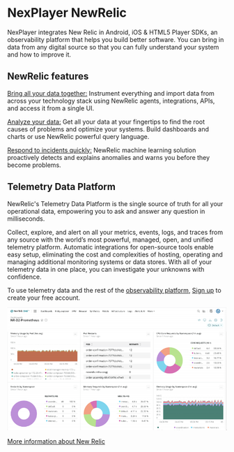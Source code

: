 # NexPlayer NewRelic

NexPlayer integrates New Relic in Android, iOS & HTML5 Player SDKs, an observability platform that helps you build better software. You can bring in data from any digital source so that you can fully understand your system and how to improve it.

## NewRelic features

[Bring all your data together:](https://docs.newrelic.com/docs/using-new-relic/welcome-new-relic/get-started/introduction-new-relic/#bring-your-data) Instrument everything and import data from across your technology stack using NewRelic agents, integrations, APIs, and access it from a single UI.

[Analyze your data:](https://docs.newrelic.com/docs/using-new-relic/welcome-new-relic/get-started/introduction-new-relic/#analyze-your-data) Get all your data at your fingertips to find the root causes of problems and optimize your systems. Build dashboards and charts or use NewRelic powerful query language.

[Respond to incidents quickly:](https://docs.newrelic.com/docs/using-new-relic/welcome-new-relic/get-started/introduction-new-relic/#respond-faster) NewRelic machine learning solution proactively detects and explains anomalies and warns you before they become problems.

## Telemetry Data Platform

NewRelic's Telemetry Data Platform is the single source of truth for all your operational data, empowering you to ask and answer any question in milliseconds.

Collect, explore, and alert on all your metrics, events, logs, and traces from any source with the world’s most powerful, managed, open, and unified telemetry platform. Automatic integrations for open-source tools enable easy setup, eliminating the cost and complexities of hosting, operating and managing additional monitoring systems or data stores. With all of your telemetry data in one place, you can investigate your unknowns with confidence.

To use telemetry data and the rest of the [observability platform](https://login.newrelic.com/login?return_to=https%3A%2F%2Fone.newrelic.com%2F), [Sign up](https://newrelic.com/signup) to create your free account.

<img text-align="center" src="./assets/newrelic-telemetry.png">


[More information about New Relic](https://docs.newrelic.com/)



